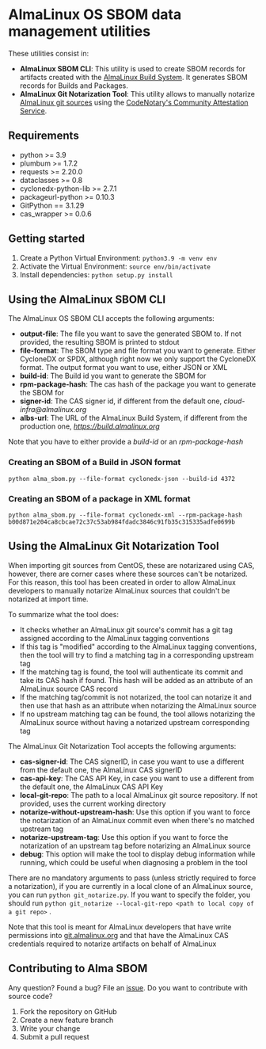 # AlmaLinux OS SBOM data management utilities

These utilities consist in:
* __AlmaLinux SBOM CLI__: This utility is used to create SBOM records for artifacts created with the [AlmaLinux Build System](https://github.com/AlmaLinux/build-system). It generates SBOM records for Builds and Packages.
* __AlmaLinux Git Notarization Tool__: This utility allows to manually notarize [AlmaLinux git sources](https://git.almalinux.org) using the [CodeNotary's Community Attestation Service](https://cas.codenotary.com/).

## Requirements

* python >= 3.9
* plumbum >= 1.7.2
* requests >= 2.20.0
* dataclasses >= 0.8
* cyclonedx-python-lib >= 2.7.1
* packageurl-python >= 0.10.3
* GitPython == 3.1.29
* cas_wrapper >= 0.0.6

## Getting started

1. Create a Python Virtual Environment: `python3.9 -m venv env`
2. Activate the Virtual Environment: `source env/bin/activate`
3. Install dependencies: `python setup.py install`

## Using the AlmaLinux SBOM CLI

The AlmaLinux OS SBOM CLI accepts the following arguments:
* __output-file__: The file you want to save the generated SBOM to. If not provided, the resulting SBOM is printed to stdout
* __file-format__: The SBOM type and file format you want to generate. Either CycloneDX or SPDX, although right now we only support the CycloneDX format. The output format you want to use, either JSON or XML
* __build-id__: The Build id you want to generate the SBOM for
* __rpm-package-hash__: The cas hash of the package you want to generate the SBOM for
* __signer-id__: The CAS signer id, if different from the default one, _cloud-infra@almalinux.org_
* __albs-url__: The URL of the AlmaLinux Build System, if different from the production one, _https://build.almalinux.org_

Note that you have to either provide a _build-id_ or an _rpm-package-hash_

### Creating an SBOM of a Build in JSON format

`python alma_sbom.py --file-format cyclonedx-json --build-id 4372`

### Creating an SBOM of a package in XML format

`python alma_sbom.py --file-format cyclonedx-xml --rpm-package-hash b00d871e204ca8cbcae72c37c53ab984fdadc3846c91fb35c315335adfe0699b`

## Using the AlmaLinux Git Notarization Tool

When importing git sources from CentOS, these are notarizared using CAS, however, there are corner cases where these sources can't be notarized.
For this reason, this tool has been created in order to allow AlmaLinux developers to manually notarize AlmaLinux sources that couldn't be notarized at import time.

To summarize what the tool does:
* It checks whether an AlmaLinux git source's commit has a git tag assigned according to the AlmaLinux tagging conventions
* If this tag is "modified" according to the AlmaLinux tagging conventions, then the tool will try to find a matching tag in a corresponding upstream tag
* If the matching tag is found, the tool will authenticate its commit and take its CAS hash if found. This hash will be added as an attribute of an AlmaLinux source CAS record
* If the matching tag/commit is not notarized, the tool can notarize it and then use that hash as an attribute when notarizing the AlmaLinux source
* If no upstream matching tag can be found, the tool allows notarizing the AlmaLinux source without having a notarized upstream corresponding tag

The AlmaLinux Git Notarization Tool accepts the following arguments:
* __cas-signer-id__: The CAS signerID, in case you want to use a different from the default one, the AlmaLinux CAS signerID
* __cas-api-key__: The CAS API Key, in case you want to use a different from the default one, the AlmaLinux CAS API Key
* __local-git-repo__: The path to a local AlmaLinux git source repository. If not provided, uses the current working directory
* __notarize-without-upstream-hash__: Use this option if you want to force the notarization of an AlmaLinux commit even when there's no matched upstream tag
* __notarize-upstream-tag__: Use this option if you want to force the notarization of an upstream tag before notarizing an AlmaLinux source
* __debug__: This option will make the tool to display debug information while running, which could be useful when diagnosing a problem in the tool

There are no mandatory arguments to pass (unless strictly required to force a notarization), if you are currently in a local clone of an AlmaLinux source, you can run `python git_notarize.py`.
If you want to specify the folder, you should run `python git_notarize --local-git-repo <path to local copy of a git repo>` .

Note that this tool is meant for AlmaLinux developers that have write permissions into [git.almalinux.org](https://git.almalinux.org) and that have the AlmaLinux CAS credentials required to notarize artifacts on behalf of AlmaLinux

## Contributing to Alma SBOM

Any question? Found a bug? File an [issue](https://github.com/AlmaLinux/alma-sbom/issues).
Do you want to contribute with source code?
1. Fork the repository on GitHub
2. Create a new feature branch
3. Write your change
4. Submit a pull request
